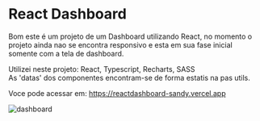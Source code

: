 # React Dashboard

Bom este é um projeto de um Dashboard utilizando React, no momento o projeto ainda nao se encontra responsivo e esta em sua fase inicial somente com a tela de dashboard.

Utilizei neste projeto: React, Typescript, Recharts, SASS <br/>
As 'datas' dos componentes encontram-se de forma estatis na pas utils.

Voce pode acessar em: https://reactdashboard-sandy.vercel.app



![dashboard](https://user-images.githubusercontent.com/76044304/178128672-66f66ca6-f5fc-4a70-a41c-39b51f16d6dc.gif)





